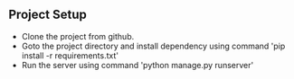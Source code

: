 ## Project Setup

* Clone the project from github.
* Goto the project directory and install dependency using command 'pip install -r requirements.txt'
* Run the server using command 'python manage.py runserver'

